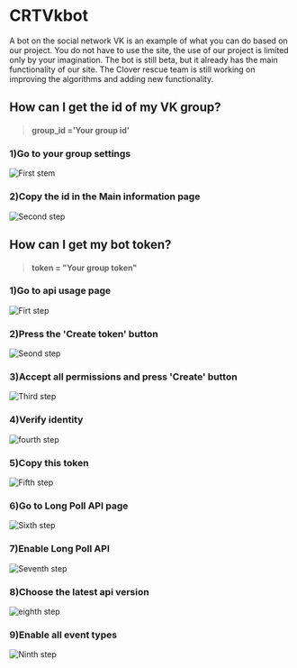 # CRTVkbot #
A bot on the social network VK is an example of what you can do based on our project. You do not have to use the site, the use of our project is limited only by your imagination.
The bot is still beta, but it already has the main functionality of our site.
The Clover rescue team is still working on improving the algorithms and adding new functionality.
## How can I get the id of my VK group? ##
> #### group_id ='Your group id' ####
> 
### 1)Go to your group settings ###

![First stem](https://user-images.githubusercontent.com/101560362/160182715-76942bfa-6e98-421e-83c9-8589f6417f98.jpg)

### 2)Copy the id in the Main information page ###

![Second step](https://user-images.githubusercontent.com/101560362/160183159-2185a420-565d-4d7a-a430-a89a04882fdb.jpg)

## How can I get my bot token? ##
> #### token = "Your group token" ####
>
### 1)Go to api usage page ###

![Firt step](https://user-images.githubusercontent.com/101560362/160184730-c60c1db4-a66f-4f80-8fef-312da7c412b3.jpg)

### 2)Press the 'Create token' button ###

![Seond step](https://user-images.githubusercontent.com/101560362/160184841-1143533d-2aea-46d2-992e-e20b1dbe8d5d.jpg)

### 3)Accept all permissions and press 'Create' button ###

![Third step](https://user-images.githubusercontent.com/101560362/160185155-fd9c9b58-a09d-4008-a435-f6758644f4ed.jpg)

### 4)Verify identity ###

![fourth step](https://user-images.githubusercontent.com/101560362/160185339-4e8736b5-50c1-469a-bc45-f1f4db890662.jpg)

### 5)Copy this token ###

![Fifth step](https://user-images.githubusercontent.com/101560362/160185491-6bf07ad0-61ce-429b-ad73-eb6468c4bd9e.jpg)

### 6)Go to Long Poll API page ###

![Sixth step](https://user-images.githubusercontent.com/101560362/160185670-b697430c-0d23-48d9-94c1-1e3f2bbb6b38.jpg)

### 7)Enable Long Poll API ###

![Seventh step](https://user-images.githubusercontent.com/101560362/160186066-a02c403f-97da-4f56-84c7-c7f1ecf7608c.jpg)

### 8)Choose the latest api version ###

![eighth step](https://user-images.githubusercontent.com/101560362/160186190-e0393759-1bd4-4015-a6eb-b56d1b565448.jpg)

### 9)Enable all event types

![Ninth step](https://user-images.githubusercontent.com/101560362/160186343-0e9454b8-0f1e-4163-852e-f99fece9b1f2.jpg)
